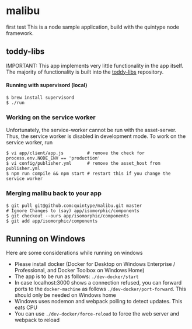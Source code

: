 # malibu
first test
This is a node sample application, build with the quintype node framework.

## toddy-libs

IMPORTANT: This app implements very little functionality in the app itself. The majority of functionality is built into the [toddy-libs](https://github.com/quintype/quintype-node-framework) repository.

#### Running with supervisord (local)

```shell
$ brew install supervisord
$ ./run
```

### Working on the service worker

Unfortunately, the service-worker cannot be run with the asset-server. Thus, the service worker is disabled in development mode. To work on the service worker, run

```shell
$ vi app/client/app.js         # remove the check for process.env.NODE_ENV == 'production'
$ vi config/publisher.yml      # remove the asset_host from publisher.yml
$ npm run compile && npm start # restart this if you change the service worker
```

### Merging malibu back to your app

```shell
$ git pull git@github.com:quintype/malibu.git master
# Ignore Changes to (say) app/isomorphic/components
$ git checkout --ours app/isomorphic/components
$ git add app/isomorphic/components
```

## Running on Windows

Here are some considerations while running on windows
* Please install docker (Docker for Desktop on Windows Enterprise / Professional, and Docker Toolbox on Windows Home)
* The app is to be run as follows: `./dev-docker/start`
* In case localhost:3000 shows a connection refused, you can forward ports to the `docker-machine` as follows `./dev-docker/port-forward`. This should only be needed on Windows home
* Windows uses nodemon and webpack polling to detect updates. This eats CPU
* You can use `./dev-docker/force-reload` to force the web server and webpack to reload
